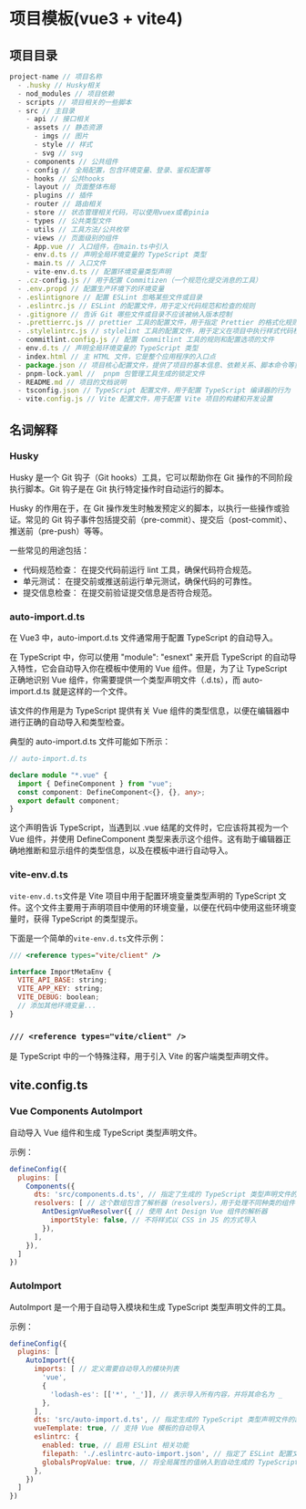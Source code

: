 # 项目模板(vue3 + vite4)

## 项目目录

```js
project-name // 项目名称
  - .husky // Husky相关
  - nod_modules // 项目依赖
  - scripts // 项目相关的一些脚本
  - src // 主目录
    - api // 接口相关
    - assets // 静态资源
      - imgs // 图片
      - style // 样式
      - svg // svg
    - components // 公共组件
    - config // 全局配置，包含环境变量、登录、鉴权配置等
    - hooks // 公共hooks
    - layout // 页面整体布局
    - plugins // 插件
    - router // 路由相关
    - store // 状态管理相关代码，可以使用vuex或者pinia
    - types // 公共类型文件
    - utils // 工具方法/公共枚举
    - views // 页面级别的组件
    - App.vue // 入口组件，在main.ts中引入
    - env.d.ts // 声明全局环境变量的 TypeScript 类型
    - main.ts // 入口文件
    - vite-env.d.ts // 配置环境变量类型声明
  - .cz-config.js // 用于配置 Commitizen（一个规范化提交消息的工具）
  - .env.propd // 配置生产环境下的环境变量
  - .eslintignore // 配置 ESLint 忽略某些文件或目录
  - .eslintrc.js // ESLint 的配置文件，用于定义代码规范和检查的规则
  - .gitignore // 告诉 Git 哪些文件或目录不应该被纳入版本控制
  - .prettierrc.js // prettier 工具的配置文件，用于指定 Prettier 的格式化规则和选项
  - .stylelintrc.js // stylelint 工具的配置文件，用于定义在项目中执行样式代码检查时的规则和配置选项
  - commitlint.config.js // 配置 Commitlint 工具的规则和配置选项的文件
  - env.d.ts // 声明全局环境变量的 TypeScript 类型
  - index.html // 主 HTML 文件，它是整个应用程序的入口点
  - package.json // 项目核心配置文件，提供了项目的基本信息、依赖关系、脚本命令等重要的配置
  - pnpm-lock.yaml //  pnpm 包管理工具生成的锁定文件
  - README.md // 项目的文档说明
  - tsconfig.json // TypeScript 配置文件，用于配置 TypeScript 编译器的行为
  - vite.config.js // Vite 配置文件，用于配置 Vite 项目的构建和开发设置
```

## 名词解释

### Husky

Husky 是一个 Git 钩子（Git hooks）工具，它可以帮助你在 Git 操作的不同阶段执行脚本。Git 钩子是在 Git 执行特定操作时自动运行的脚本。

Husky 的作用在于，在 Git 操作发生时触发预定义的脚本，以执行一些操作或验证。常见的 Git 钩子事件包括提交前（pre-commit）、提交后（post-commit）、推送前（pre-push）等等。

一些常见的用途包括：

* 代码规范检查： 在提交代码前运行 lint 工具，确保代码符合规范。
* 单元测试： 在提交前或推送前运行单元测试，确保代码的可靠性。
* 提交信息检查： 在提交前验证提交信息是否符合规范。

### auto-import.d.ts

在 Vue3 中，auto-import.d.ts 文件通常用于配置 TypeScript 的自动导入。

在 TypeScript 中，你可以使用 "module": "esnext" 来开启 TypeScript 的自动导入特性，它会自动导入你在模板中使用的 Vue 组件。但是，为了让 TypeScript 正确地识别 Vue 组件，你需要提供一个类型声明文件（.d.ts），而 auto-import.d.ts 就是这样的一个文件。

该文件的作用是为 TypeScript 提供有关 Vue 组件的类型信息，以便在编辑器中进行正确的自动导入和类型检查。

典型的 auto-import.d.ts 文件可能如下所示：

```ts
// auto-import.d.ts

declare module "*.vue" {
  import { DefineComponent } from "vue";
  const component: DefineComponent<{}, {}, any>;
  export default component;
}
```

这个声明告诉 TypeScript，当遇到以 .vue 结尾的文件时，它应该将其视为一个 Vue 组件，并使用 DefineComponent 类型来表示这个组件。这有助于编辑器正确地推断和显示组件的类型信息，以及在模板中进行自动导入。

### vite-env.d.ts

`vite-env.d.ts`文件是 Vite 项目中用于配置环境变量类型声明的 TypeScript 文件。这个文件主要用于声明项目中使用的环境变量，以便在代码中使用这些环境变量时，获得 TypeScript 的类型提示。

下面是一个简单的`vite-env.d.ts`文件示例：

```js
/// <reference types="vite/client" />

interface ImportMetaEnv {
  VITE_API_BASE: string;
  VITE_APP_KEY: string;
  VITE_DEBUG: boolean;
  // 添加其他环境变量...
}
```

### `/// <reference types="vite/client" /> `

是 TypeScript 中的一个特殊注释，用于引入 Vite 的客户端类型声明文件。

## vite.config.ts

### Vue Components AutoImport

自动导入 Vue 组件和生成 TypeScript 类型声明文件。

示例：

```js
defineConfig({
  plugins: [
    Components({
      dts: 'src/components.d.ts', // 指定了生成的 TypeScript 类型声明文件的路径
      resolvers: [ // 这个数组包含了解析器（resolvers），用于处理不同种类的组件
        AntDesignVueResolver({ // 使用 Ant Design Vue 组件的解析器
          importStyle: false, // 不将样式以 CSS in JS 的方式导入
        }),
      ],
    }),
  ]
})
```

### AutoImport

AutoImport 是一个用于自动导入模块和生成 TypeScript 类型声明文件的工具。

示例：

```js
defineConfig({
  plugins: [
    AutoImport({
      imports: [ // 定义需要自动导入的模块列表
        'vue',
        {
          'lodash-es': [['*', '_']], // 表示导入所有内容，并将其命名为 _
        },
      ],
      dts: 'src/auto-import.d.ts', // 指定生成的 TypeScript 类型声明文件的路径
      vueTemplate: true, // 支持 Vue 模板的自动导入
      eslintrc: {
        enabled: true, // 启用 ESLint 相关功能
        filepath: './.eslintrc-auto-import.json', // 指定了 ESLint 配置文件的路径
        globalsPropValue: true, // 将全局属性的值纳入到自动生成的 TypeScript 类型声明中
      },
    })
  ]
})
```

